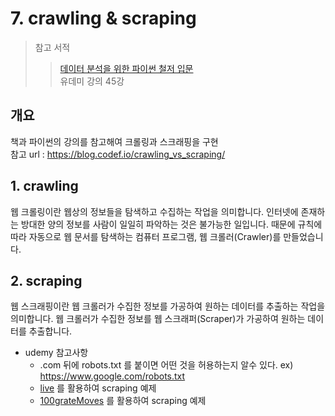 # 7. crawling & scraping

> 참고 서적 
> > [데이터 분석을 위한 파이썬 철저 입문](http://www.yes24.com/Product/Goods/63033697?pid=123487&cosemkid=go15336993929626063&gclid=Cj0KCQjw94WZBhDtARIsAKxWG-9KSfjcBT8ijnLmfTq1qq_rQc9sUzAEeBHtCWGT__Rammrni8JaddUaAu8oEALw_wcB)  
> > 유데미 강의 45강

## 개요
책과 파이썬의 강의를 참고해여 크롤링과 스크래핑을 구현  
참고 url : https://blog.codef.io/crawling_vs_scraping/

## 1. crawling
웹 크롤링이란 웹상의 정보들을 탐색하고 수집하는 작업을 의미합니다. 인터넷에 존재하는 방대한 양의 정보를 사람이 일일히 파악하는 것은 불가능한 일입니다. 때문에 규칙에 따라 자동으로 웹 문서를 탐색하는 컴퓨터 프로그램, 웹 크롤러(Crawler)를 만들었습니다.

## 2. scraping
웹 스크래핑이란 웹 크롤러가 수집한 정보를 가공하여 원하는 데이터를 추출하는 작업을 의미합니다. 웹 크롤러가 수집한 정보를 웹 스크래퍼(Scraper)가 가공하여 원하는 데이터를 추출합니다.

- udemy 참고사항
    - .com 뒤에 robots.txt 를 붙이면 어떤 것을 허용하는지 알수 있다. ex) https://www.google.com/robots.txt
    - [live](https://news.ycombinator.com/) 를 활용하여 scraping 예제
    - [100grateMoves](https://www.empireonline.com/movies/features/best-movies-2/) 를 활용하여 scraping 예제
